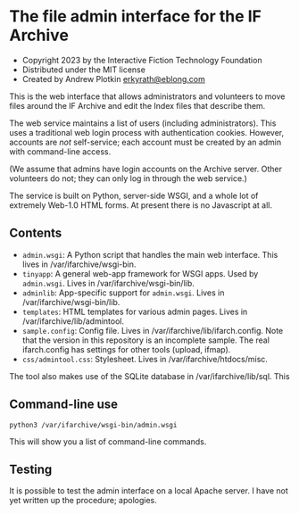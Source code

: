 # The file admin interface for the IF Archive

- Copyright 2023 by the Interactive Fiction Technology Foundation
- Distributed under the MIT license
- Created by Andrew Plotkin <erkyrath@eblong.com>

This is the web interface that allows administrators and volunteers to move files around the IF Archive and edit the Index files that describe them.

The web service maintains a list of users (including administrators). This uses a traditional web login process with authentication cookies. However, accounts are *not* self-service; each account must be created by an admin with command-line access.

(We assume that admins have login accounts on the Archive server. Other volunteers do not; they can only log in through the web service.)

The service is built on Python, server-side WSGI, and a whole lot of extremely Web-1.0 HTML forms. At present there is no Javascript at all.

## Contents

- `admin.wsgi`: A Python script that handles the main web interface. This lives in /var/ifarchive/wsgi-bin.
- `tinyapp`: A general web-app framework for WSGI apps. Used by `admin.wsgi`. Lives in /var/ifarchive/wsgi-bin/lib.
- `adminlib`: App-specific support for `admin.wsgi`. Lives in /var/ifarchive/wsgi-bin/lib.
- `templates`: HTML templates for various admin pages. Lives in /var/ifarchive/lib/admintool.
- `sample.config`: Config file. Lives in /var/ifarchive/lib/ifarch.config. Note that the version in this repository is an incomplete sample. The real ifarch.config has settings for other tools (upload, ifmap).
- `css/admintool.css`: Stylesheet. Lives in /var/ifarchive/htdocs/misc.

The tool also makes use of the SQLite database in /var/ifarchive/lib/sql. This 

## Command-line use

    python3 /var/ifarchive/wsgi-bin/admin.wsgi

This will show you a list of command-line commands.

## Testing

It is possible to test the admin interface on a local Apache server. I have not yet written up the procedure; apologies.
